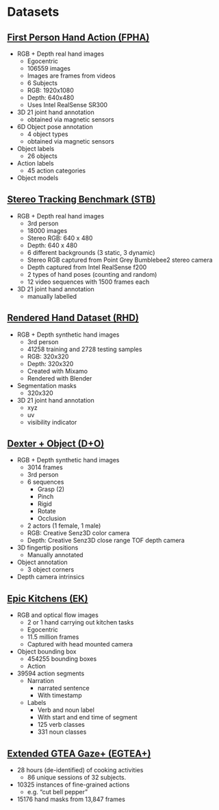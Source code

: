 # Datasets

## [First Person Hand Action (FPHA)](https://github.com/guiggh/hand_pose_action)

* RGB + Depth real hand images
    * Egocentric 
    * 106559 images
    * Images are frames from videos
    * 6 Subjects
    * RGB: 1920x1080
    * Depth: 640x480
    * Uses Intel RealSense SR300 
* 3D 21 joint hand annotation
    * obtained via magnetic sensors
* 6D Object pose annotation
    * 4 object types
    * obtained via magnetic sensors
* Object labels
    * 26 objects
* Action labels
    * 45 action categories
* Object models

## [Stereo Tracking Benchmark (STB)](https://arxiv.org/pdf/1610.07214.pdf)

* RGB + Depth real hand images
    * 3rd person 
    * 18000 images
    * Stereo RGB: 640 x 480
    * Depth: 640 x 480
    * 6 different backgrounds (3 static, 3 dynamic)
    * Stereo RGB captured from Point Grey Bumblebee2 stereo camera 
    * Depth captured from Intel RealSense f200
    * 2 types of hand poses (counting and random)
    * 12 video sequences with 1500 frames each
* 3D 21 joint hand annotation
    * manually labelled

## [Rendered Hand Dataset (RHD)](https://lmb.informatik.uni-freiburg.de/resources/datasets/RenderedHandposeDataset.en.html)

* RGB + Depth synthetic hand images
    * 3rd person
    * 41258 training and 2728 testing samples
    * RGB: 320x320
    * Depth: 320x320
    * Created with Mixamo
    * Rendered with Blender
* Segmentation masks
     * 320x320
* 3D 21 joint hand annotation
    * xyz
    * uv
    * visibility indicator

## [Dexter + Object (D+O)](http://handtracker.mpi-inf.mpg.de/projects/RealtimeHO/dexter+object.htm)

* RGB + Depth synthetic hand images
    * 3014 frames
    * 3rd person
    * 6 sequences
        * Grasp (2)
        * Pinch
        * Rigid
        * Rotate
        * Occlusion
    * 2 actors (1 female, 1 male)
    * RGB: Creative Senz3D color camera
    * Depth: Creative Senz3D close range TOF depth camera
* 3D fingertip positions
    * Manually annotated
* Object annotation
    * 3 object corners
* Depth camera intrinsics

## [Epic Kitchens (EK)](https://epic-kitchens.github.io/2018)

* RGB and optical flow images
    * 2 or 1 hand carrying out kitchen tasks
    * Egocentric
    * 11.5 million frames
    * Captured with head mounted camera
* Object bounding box
    * 454255 bounding boxes
    * Action 
* 39594 action segments
    * Narration
        * narrated sentence 
        * With timestamp
    * Labels
        * Verb and noun label
        * With start and end time of segment
        * 125 verb classes
        * 331 noun classes

## [Extended GTEA Gaze+ (EGTEA+)](http://www.cbi.gatech.edu/fpv/)

* 28 hours (de-identified) of cooking activities 
    * 86 unique sessions of 32 subjects.
* 10325 instances of fine-grained actions
    * e.g. “cut bell pepper”
* 15176 hand masks from 13,847 frames


